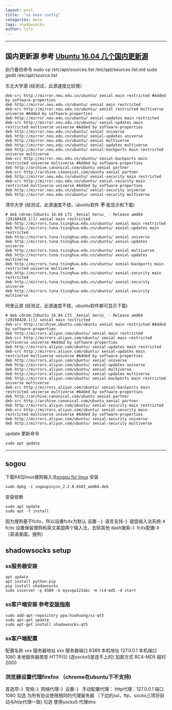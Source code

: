 ```yaml
---
layout: post
title:  "os base config"
categories: meta
tags: shadowsocks 
author: lslx
---
```


---
## 国内更新源   参考 [Ubuntu 16.04 几个国内更新源](http://www.linuxidc.com/Linux/2017-01/139458.htm)
执行备份命令
sudo cp /etc/apt/sources.list /etc/apt/sources.list.old
sudo gedit /etc/apt/source.list

东北大学源  (经测试，此源速度比较慢）
```
deb-src http://mirror.neu.edu.cn/ubuntu/ xenial main restricted #Added by software-properties
deb http://mirror.neu.edu.cn/ubuntu/ xenial main restricted
deb-src http://mirror.neu.edu.cn/ubuntu/ xenial restricted multiverse universe #Added by software-properties
deb http://mirror.neu.edu.cn/ubuntu/ xenial-updates main restricted
deb-src http://mirror.neu.edu.cn/ubuntu/ xenial-updates main restricted multiverse universe #Added by software-properties
deb http://mirror.neu.edu.cn/ubuntu/ xenial universe
deb http://mirror.neu.edu.cn/ubuntu/ xenial-updates universe
deb http://mirror.neu.edu.cn/ubuntu/ xenial multiverse
deb http://mirror.neu.edu.cn/ubuntu/ xenial-updates multiverse
deb http://mirror.neu.edu.cn/ubuntu/ xenial-backports main restricted universe multiverse
deb-src http://mirror.neu.edu.cn/ubuntu/ xenial-backports main restricted universe multiverse #Added by software-properties
deb http://archive.canonical.com/ubuntu xenial partner
deb-src http://archive.canonical.com/ubuntu xenial partner
deb http://mirror.neu.edu.cn/ubuntu/ xenial-security main restricted
deb-src http://mirror.neu.edu.cn/ubuntu/ xenial-security main restricted multiverse universe #Added by software-properties
deb http://mirror.neu.edu.cn/ubuntu/ xenial-security universe
deb http://mirror.neu.edu.cn/ubuntu/ xenial-security multiverse
```

清华大学    (经测试，此源速度不错，ubuntu软件 **不** 能显示和下载)
```
# deb cdrom:[Ubuntu 16.04 LTS _Xenial Xerus_ - Release amd64 (20160420.1)]/ xenial main restricted
deb http://mirrors.tuna.tsinghua.edu.cn/ubuntu/ xenial main restricted
deb http://mirrors.tuna.tsinghua.edu.cn/ubuntu/ xenial-updates main restricted
deb http://mirrors.tuna.tsinghua.edu.cn/ubuntu/ xenial universe
deb http://mirrors.tuna.tsinghua.edu.cn/ubuntu/ xenial-updates universe
deb http://mirrors.tuna.tsinghua.edu.cn/ubuntu/ xenial multiverse
deb http://mirrors.tuna.tsinghua.edu.cn/ubuntu/ xenial-updates multiverse
deb http://mirrors.tuna.tsinghua.edu.cn/ubuntu/ xenial-backports main restricted universe multiverse
deb http://mirrors.tuna.tsinghua.edu.cn/ubuntu/ xenial-security main restricted
deb http://mirrors.tuna.tsinghua.edu.cn/ubuntu/ xenial-security universe
deb http://mirrors.tuna.tsinghua.edu.cn/ubuntu/ xenial-security multiverse
```

阿里云源   (经测试，此源速度不错，ubuntu软件都可显示下载)
```
# deb cdrom:[Ubuntu 16.04 LTS _Xenial Xerus_ - Release amd64 (20160420.1)]/ xenial main restricted
deb-src http://archive.ubuntu.com/ubuntu xenial main restricted #Added by software-properties
deb http://mirrors.aliyun.com/ubuntu/ xenial main restricted
deb-src http://mirrors.aliyun.com/ubuntu/ xenial main restricted multiverse universe #Added by software-properties
deb http://mirrors.aliyun.com/ubuntu/ xenial-updates main restricted
deb-src http://mirrors.aliyun.com/ubuntu/ xenial-updates main restricted multiverse universe #Added by software-properties
deb http://mirrors.aliyun.com/ubuntu/ xenial universe
deb http://mirrors.aliyun.com/ubuntu/ xenial-updates universe
deb http://mirrors.aliyun.com/ubuntu/ xenial multiverse
deb http://mirrors.aliyun.com/ubuntu/ xenial-updates multiverse
deb http://mirrors.aliyun.com/ubuntu/ xenial-backports main restricted universe multiverse
deb-src http://mirrors.aliyun.com/ubuntu/ xenial-backports main restricted universe multiverse #Added by software-properties
deb http://archive.canonical.com/ubuntu xenial partner
deb-src http://archive.canonical.com/ubuntu xenial partner
deb http://mirrors.aliyun.com/ubuntu/ xenial-security main restricted
deb-src http://mirrors.aliyun.com/ubuntu/ xenial-security main restricted multiverse universe #Added by software-properties
deb http://mirrors.aliyun.com/ubuntu/ xenial-security universe
deb http://mirrors.aliyun.com/ubuntu/ xenial-security multiverse
```

update 更新命令
```
sudo apt update
```


---
## sogou
下载64位linux搜狗输入法[sogou for linux](http://pinyin.sogou.com/linux/?r=pinyin)
安装
```
sudo dpkg -i sogoupinyin_2.2.0.0102_amd64.deb
```
安装依赖
```
sudo apt update
sudo apt -f install
```
因为搜狗基于fcitx，所以设置fcitx为默认
设置--》语言支持-》键盘输入法系统-》fcitx
设置保留搜狗和英文美国两个输入法，去除其他
dash搜索-》fcitx配置-》（英语美国，搜狗）

## shadowsocks setup

### ss服务器安装 
```
apt update
apt install python-pip
pip install shadowsocks
sudo ssserver -p 8389 -k mysspw123abc -m rc4-md5 -d start
```

### ss客户端安装 参考[安装指南](https://github.com/shadowsocks/shadowsocks-qt5/wiki/%E5%AE%89%E8%A3%85%E6%8C%87%E5%8D%97)
```
sudo add-apt-repository ppa:hzwhuang/ss-qt5
sudo apt-get update
sudo apt-get install shadowsocks-qt5
```

### ss客户端配置
配置名称 xxx
服务器地址 xxx
服务器端口 8389
本机地址   127.0.0.1
本机端口   1080
本地服务器类型   HTTP(S)           (选socks5是连不上的)
加密方式         RC4-MD5
超时             2000

### 浏览器设置代理firefox （chrome在ubuntu下不支持)
首选项-》常规-》网络代理-》设置-》
手动配置代理：
http代理：127.0.0.1  端口 1080
勾选  为所有协议使用相同的代理服务器 （下边的ssl，ftp，socks三项将自动与http代理一致)
勾选  使用socks5 代理dns
